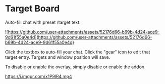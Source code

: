 # Target Board
Auto-fill chat with preset /target text.

![https://github.com/user-attachments/assets/52176d66-b69b-4d24-ace9-9d61f55a0e4d](https://github.com/user-attachments/assets/52176d66-b69b-4d24-ace9-9d61f55a0e4d)

Click the textbox to auto-fill your chat. Click the "gear" icon to edit that target entry.
Targets and window position will save.

To disable or enable the overlay, simply disable or enable the addon.

https://i.imgur.com/x1P9lR4.mp4

